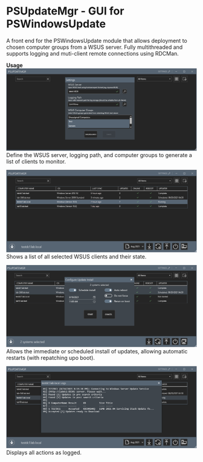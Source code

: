 # PSUpdateMgr - GUI for PSWindowsUpdate

A front end for the PSWindowsUpdate module that allows deployment to chosen computer groups from a WSUS server. Fully multithreaded and supports logging and muti-client remote connections using RDCMan.

<b>Usage</b>
![Alt text](web/PUM-Settings.png "Settings")
Define the WSUS server, logging path, and computer groups to generate a list of clients to monitor.

![Alt text](web/PUM-Overview.png "Overview")
Shows a list of all selected WSUS clients and their state.

![Alt text](web/PUM-Install.png "Install")
Allows the immediate or scheduled install of updates, allowing automatic restarts (with repatching upo boot). 

![Alt text](web/PUM-Logs.png "Logs")
Displays all actions as logged. 





